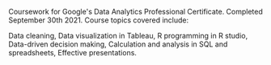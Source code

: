 Coursework for Google's Data Analytics Professional Certificate. Completed
September 30th 2021. Course topics covered include:

Data cleaning, 
Data visualization in Tableau, 
R programming in R studio, 
Data-driven decision making, 
Calculation and analysis in SQL and spreadsheets, 
Effective presentations.
